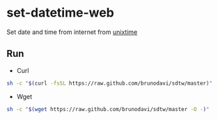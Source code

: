 # set-datetime-web

Set date and time from internet from [unixtime](https://unixtime.co.za)

## Run

- Curl

```bash
sh -c "$(curl -fsSL https://raw.github.com/brunodavi/sdtw/master)"
```

- Wget

```bash
sh -c "$(wget https://raw.github.com/brunodavi/sdtw/master -O -)"
```
